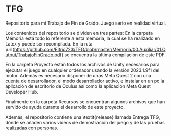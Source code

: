 # TFG
Repositorio para mi Trabajo de Fin de Grado. Juego serio en realidad virtual.

Los contenidos del repositorio se dividen en tres partes: 
En la carpeta Memoria está todo lo referente a esta memoria, la cual se ha realizado en Latex y puede ser recompilada. En la ruta \url{https://github.com/Eltrio723/TFG/blob/master/Memoria/00.Auxiliar/01.Output/TrabajoFinGrado.pdf} se encuentra la última compilación de este PDF.

En la carpeta Proyecto están todos los archivos de Unity necesarios para ejecutar el juego en cualquier ordenador usando la versión 2023.1.9f1 del motor. Además es necesario disponer de unas Meta Quest 2 con una cuenta de desarrollador, el modo desarrollador activo, e instalar en un pc la aplicación de escritorio de Oculus así como la aplicación Meta Quest Developer Hub.

Finalmente en la carpeta Recursos se encuentran algunos archivos que han servido de ayuda durante el desarrollo de este proyecto.


Además, el repositorio contiene una \textit{release} llamada Entrega TFG, dónde se añaden varios vídeos de demostración del juego y de las pruebas realizadas con personas.
